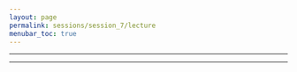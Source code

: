 ```yaml
---
layout: page
permalink: sessions/session_7/lecture
menubar_toc: true
---
```


<script src="{{ site.baseurl }}/assets/js/vanilla-back-to-top.min.js"></script>
<script>addBackToTop()</script>

---

<object data="assets/Conti_DCEG_Workshop_11_29_23.pdf" width="1000" height="1000" type='application/pdf'></object>

---
